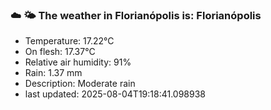 ### ☁️ 🌤️  The weather in Florianópolis is: Florianópolis

- Temperature: 17.22°C
- On flesh: 17.37°C
- Relative air humidity: 91%
- Rain: 1.37 mm
- Description: Moderate rain
- last updated: 2025-08-04T19:18:41.098938

